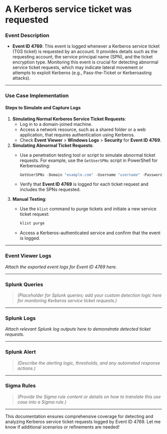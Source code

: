 # A Kerberos service ticket was requested

### Event Description

* **Event ID 4769**: This event is logged whenever a Kerberos service ticket (TGS ticket) is requested by an account. It provides details such as the requesting account, the service principal name (SPN), and the ticket encryption type. Monitoring this event is crucial for detecting abnormal service ticket requests, which may indicate lateral movement or attempts to exploit Kerberos (e.g., Pass-the-Ticket or Kerberoasting attacks).

***

### Use Case Implementation

#### Steps to Simulate and Capture Logs

1. **Simulating Normal Kerberos Service Ticket Requests**:
   * Log in to a domain-joined machine.
   * Access a network resource, such as a shared folder or a web application, that requires authentication using Kerberos.
   * Check **Event Viewer** > **Windows Logs** > **Security** for **Event ID 4769**.
2. **Simulating Abnormal Ticket Requests**:
   *   Use a penetration testing tool or script to simulate abnormal ticket requests. For example, use the `GetUserSPNs` script in PowerShell for Kerberoasting:

       ```powershell
       GetUserSPNs -Domain "example.com" -Username "username" -Password "password"
       ```
   * Verify that **Event ID 4769** is logged for each ticket request and includes the SPNs requested.
3. **Manual Testing**:
   *   Use the `klist` command to purge tickets and initiate a new service ticket request:

       ```powershell
       klist purge
       ```
   * Access a Kerberos-authenticated service and confirm that the event is logged.

***

### Event Viewer Logs

_Attach the exported event logs for Event ID 4769 here._

***

### Splunk Queries

> _(Placeholder for Splunk queries; add your custom detection logic here for monitoring Kerberos service ticket requests.)_

***

### Splunk Logs

_Attach relevant Splunk log outputs here to demonstrate detected ticket requests._

***

### Splunk Alert

> _(Describe the alerting logic, thresholds, and any automated response actions.)_

***

### Sigma Rules

> _(Provide the Sigma rule content or details on how to translate this use case into a Sigma rule.)_

***

This documentation ensures comprehensive coverage for detecting and analyzing Kerberos service ticket requests logged by Event ID 4769. Let me know if additional scenarios or refinements are needed!
